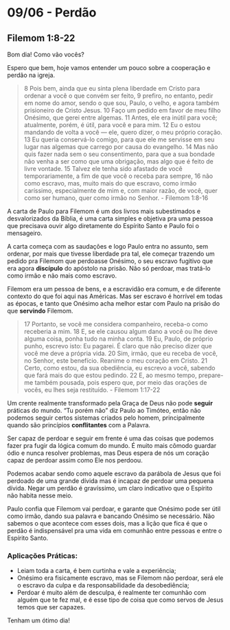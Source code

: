 # 09/06 - Perdão

## Filemom 1:8-22

Bom dia! Como vão vocês? 

Espero que bem, hoje vamos entender um pouco sobre a cooperação e perdão na igreja.

> 8 Pois bem, ainda que eu sinta plena liberdade em Cristo para ordenar a você o que convém ser feito, 9 prefiro, no entanto, pedir em nome do amor, sendo o que sou, Paulo, o velho, e agora também prisioneiro de Cristo Jesus. 10 Faço um pedido em favor de meu filho Onésimo, que gerei entre algemas. 11 Antes, ele era inútil para você; atualmente, porém, é útil, para você e para mim. 12 Eu o estou mandando de volta a você — ele, quero dizer, o meu próprio coração. 13 Eu queria conservá-lo comigo, para que ele me servisse em seu lugar nas algemas que carrego por causa do evangelho. 14 Mas não quis fazer nada sem o seu consentimento, para que a sua bondade não venha a ser como que uma obrigação, mas algo que é feito de livre vontade. 15 Talvez ele tenha sido afastado de você temporariamente, a fim de que você o receba para sempre, 16 não como escravo, mas, muito mais do que escravo, como irmão caríssimo, especialmente de mim e, com maior razão, de você, quer como ser humano, quer como irmão no Senhor. - Filemom 1:8-16
> 

A carta de Paulo para Filemom é um dos livros mais subestimados e desvalorizados da Bíblia, é uma carta simples e objetiva pra uma pessoa que precisava ouvir algo diretamente do Espírito Santo e Paulo foi o mensageiro.

A carta começa com as saudações e logo Paulo entra no assunto, sem ordenar, por mais que tivesse liberdade pra tal, ele começar trazendo um pedido pra Filemom que perdoasse Onésimo, o seu escravo fugitivo que era agora **discípulo** do apóstolo na prisão. Não só perdoar, mas tratá-lo como irmão e não mais como escravo.

Filemom era um pessoa de bens, e a escravidão era comum, e de diferente contexto do que foi aqui nas Américas. Mas ser escravo é horrível em todas as épocas, e tanto que Onésimo acha melhor estar com Paulo na prisão do que **servindo** Filemom. 

> 17 Portanto, se você me considera companheiro, receba-o como receberia a mim. 18 E, se ele causou algum dano a você ou lhe deve alguma coisa, ponha tudo na minha conta. 19 Eu, Paulo, de próprio punho, escrevo isto: Eu pagarei. É claro que não preciso dizer que você me deve a própria vida. 20 Sim, irmão, que eu receba de você, no Senhor, este benefício. Reanime o meu coração em Cristo. 21 Certo, como estou, da sua obediência, eu escrevo a você, sabendo que fará mais do que estou pedindo. 22 E, ao mesmo tempo, prepare-me também pousada, pois espero que, por meio das orações de vocês, eu lhes seja restituído. - Filemom 1:17-22
> 

Um crente realmente transformado pela Graça de Deus não pode **seguir** práticas do mundo. “Tu porém não” diz Paulo ao Timóteo, então não podemos seguir certos sistemas criados pelo homem, principalmente quando são princípios **conflitantes** com a Palavra.

Ser capaz de perdoar e seguir em frente é uma das coisas que podemos fazer pra fugir da lógica comum do mundo. É muito mais cômodo guardar ódio e nunca resolver problemas, mas Deus espera de nós um coração capaz de perdoar assim como Ele nos perdoou.

Podemos acabar sendo como aquele escravo da parábola de Jesus que foi perdoado de uma grande dívida mas é incapaz de perdoar uma pequena dívida. Negar um perdão é gravíssimo, um claro indicativo que o  Espírito não habita nesse meio.

Paulo confia que Filemom vai perdoar, e garante que Onésimo pode ser útil como irmão, dando sua palavra e bancando Onésimo se necessário. Não sabemos o que acontece com esses dois, mas a lição que fica é que o perdão é indispensável pra uma vida em comunhão entre pessoas e entre o Espírito Santo.

### Aplicações Práticas:

- Leiam toda a carta, é bem curtinha e vale a experiência;
- Onésimo era fisicamente escravo, mas se Filemom não perdoar, será ele o escravo da culpa e da responsabilidade da desobediência;
- Perdoar é muito além de desculpa, é realmente ter comunhão com alguém que te fez mal, e é esse tipo de coisa que como servos de Jesus temos que ser capazes.

Tenham um ótimo dia!